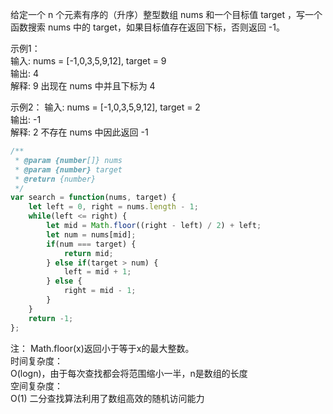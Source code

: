 给定一个 n 个元素有序的（升序）整型数组 nums 和一个目标值 target  ，写一个函数搜索 nums 中的 target，如果目标值存在返回下标，否则返回 -1。  

示例1：  
输入: nums = [-1,0,3,5,9,12], target = 9  
输出: 4  
解释: 9 出现在 nums 中并且下标为 4  

示例2：
输入: nums = [-1,0,3,5,9,12], target = 2  
输出: -1  
解释: 2 不存在 nums 中因此返回 -1  

```JavaScript
/**
 * @param {number[]} nums
 * @param {number} target
 * @return {number}
 */
var search = function(nums, target) {
    let left = 0, right = nums.length - 1;
    while(left <= right) {
        let mid = Math.floor((right - left) / 2) + left;
        let num = nums[mid];
        if(num === target) {
            return mid;
        } else if(target > num) {
            left = mid + 1;
        } else {
            right = mid - 1;
        }
    }
    return -1;
};
```

注：
Math.floor(x)返回小于等于x的最大整数。  
时间复杂度：  
O(logn)，由于每次查找都会将范围缩小一半，n是数组的长度  
空间复杂度：  
O(1)
二分查找算法利用了数组高效的随机访问能力